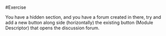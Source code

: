 #Exercise

You have a hidden section, and you have a forum created in there, try and add a new button along side (horizontally) the existing button (Module Descriptor) that opens the discussion forum.